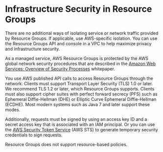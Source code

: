 # Infrastructure Security in Resource Groups<a name="security_infrastructure"></a>

There are no additional ways of isolating service or network traffic provided by Resource Groups\. If applicable, use AWS\-specific isolation\. You can use the Resource Groups API and console in a VPC to help maximize privacy and infrastructure security\.

As a managed service, AWS Resource Groups is protected by the AWS global network security procedures that are described in the [Amazon Web Services: Overview of Security Processes](https://d0.awsstatic.com/whitepapers/Security/AWS_Security_Whitepaper.pdf) whitepaper\.

You use AWS published API calls to access Resource Groups through the network\. Clients must support Transport Layer Security \(TLS\) 1\.0 or later\. We recommend TLS 1\.2 or later, which Resource Groups supports\. Clients must also support cipher suites with perfect forward secrecy \(PFS\) such as Ephemeral Diffie\-Hellman \(DHE\) or Elliptic Curve Ephemeral Diffie\-Hellman \(ECDHE\)\. Most modern systems such as Java 7 and later support these modes\.

Additionally, requests must be signed by using an access key ID and a secret access key that is associated with an IAM principal\. Or you can use the [AWS Security Token Service](https://docs.aws.amazon.com/STS/latest/APIReference/Welcome.html) \(AWS STS\) to generate temporary security credentials to sign requests\.

Resource Groups does not support resource\-based policies\.